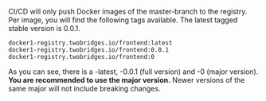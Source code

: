 CI/CD will only push Docker images of the master-branch to the registry. Per image, you will find the following tags available. The latest tagged stable version is 0.0.1.

```
docker1-registry.twobridges.io/frontend:latest
docker1-registry.twobridges.io/frontend:0.0.1
docker1-registry.twobridges.io/frontend:0
```

As you can see, there is a -latest, -0.0.1 (full version) and -0 (major version). **You are recommended to use the major version.** Newer versions of the same major will not include breaking changes.
